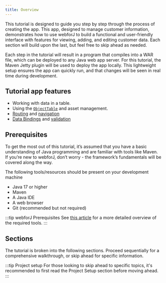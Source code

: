 ```yaml
---
title: Overview
---
```


This tutorial is designed to guide you step by step through the process of creating the app. This app, designed to manage customer information, demonstrates how to use webforJ to build a functional and user-friendly interface with features for viewing, adding, and editing customer data. Each section will build upon the last, but feel free to skip ahead as needed.

Each step in the tutorial will result in a program that compiles into a WAR file, which can be deployed to any Java web app server. For this tutorial, the Maven Jetty plugin will be used to deploy the app locally. This lightweight setup ensures the app can quickly run, and that changes will be seen in real time during development.

## Tutorial app features

 - Working with data in a table.
 - Using the [`ObjectTable`](https://javadoc.io/doc/com.webforj/webforj-foundation/latest/com/webforj/environment/ObjectTable.html) and asset management.
 - [Routing](../../routing/overview) and [navigation](../../routing/route-navigation)
 - [Data Bindings](../../data-binding/overview) and [validation](../../data-binding/validation/overview)

## Prerequisites

To get the most out of this tutorial, it’s assumed that you have a basic understanding of Java programming and are familiar with tools like Maven. If you’re new to webforJ, don’t worry - the framework’s fundamentals will be covered along the way.

The following tools/resources should be present on your development machine

<!-- vale off -->
- Java 17 or higher
- Maven
- A Java IDE
- A web browser
- Git (recommended but not required)
<!-- vale on -->

:::tip webforJ Prerequisites
See [this article](../prerequisites) for a more detailed overview of the required tools.
:::

## Sections

The tutorial is broken into the following sections. Proceed sequentially for a comprehensive walkthrough, or skip ahead for specific information.

:::tip Project setup
For those looking to skip ahead to specific topics, it's recommended to first read the Project Setup section before moving ahead. 
:::

<DocCardList className="topics-section" />